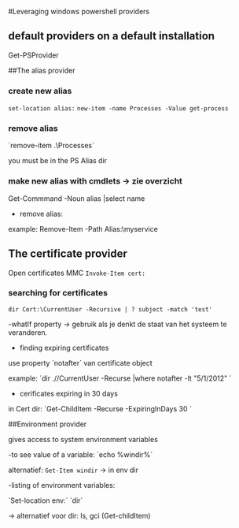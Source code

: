 #Leveraging windows powershell providers

## default providers on a default installation

Get-PSProvider

##The alias provider

### create new alias

`set-location alias:`
`new-item -name Processes -Value get-process`

### remove alias
´remove-item .\Processes`

you must be in the PS Alias dir

### make new alias with cmdlets -> zie overzicht
Get-Commmand -Noun alias |select name

* remove alias:

example: Remove-Item -Path Alias:\myservice

## The certificate provider

Open certificates MMC
`Invoke-Item cert:`

### searching for certificates
 `dir Cert:\CurrentUser -Recursive | ? subject -match 'test' `

 -whatIf property -> gebruik als je denkt de staat van het systeem te veranderen.
 
 - finding expiring certificates

 use property ´notafter´ van certificate object

 example: ´dir .//CurrentUser -Recurse |where notafter -lt "5/1/2012" ´

- cerificates expiring in 30 days

in Cert dir: ´Get-ChildItem -Recurse -ExpiringInDays 30 ´

##Environment provider

gives access to system environment variables

-to see value of a variable: ´echo %windir%´

alternatief: `Get-Item windir` -> in env dir

-listing of environment variables: 

´Set-location env:´
´dir`

-> alternatief voor dir: ls, gci (Get-childItem)






